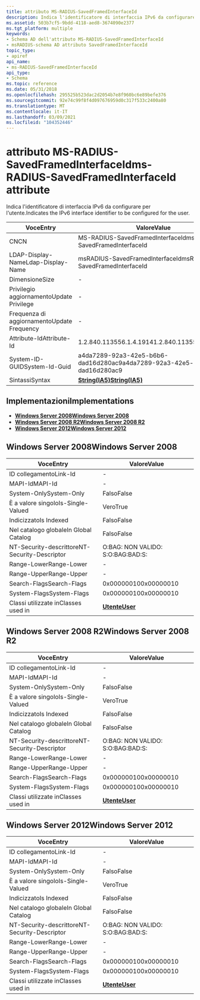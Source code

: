 ```yaml
---
title: attributo MS-RADIUS-SavedFramedInterfaceId
description: Indica l'identificatore di interfaccia IPv6 da configurare per l'utente. | attributo MS-RADIUS-SavedFramedInterfaceId
ms.assetid: 503b7cf5-9bdd-4118-aed8-3674090e2377
ms.tgt_platform: multiple
keywords:
- Schema AD dell'attributo MS-RADIUS-SavedFramedInterfaceId
- msRADIUS-schema AD attributo SavedFramedInterfaceId
topic_type:
- apiref
api_name:
- ms-RADIUS-SavedFramedInterfaceId
api_type:
- Schema
ms.topic: reference
ms.date: 05/31/2018
ms.openlocfilehash: 295525b523dac2d2054b7e8f960bc6e89befe376
ms.sourcegitcommit: 92e74c99f8f4d097676959d0c317f533c2400a80
ms.translationtype: MT
ms.contentlocale: it-IT
ms.lasthandoff: 03/09/2021
ms.locfileid: "104352446"
---
```

# <a name="ms-radius-savedframedinterfaceid-attribute"></a><span data-ttu-id="4dc25-106">attributo MS-RADIUS-SavedFramedInterfaceId</span><span class="sxs-lookup"><span data-stu-id="4dc25-106">ms-RADIUS-SavedFramedInterfaceId attribute</span></span>

<span data-ttu-id="4dc25-107">Indica l'identificatore di interfaccia IPv6 da configurare per l'utente.</span><span class="sxs-lookup"><span data-stu-id="4dc25-107">Indicates the IPv6 interface identifier to be configured for the user.</span></span>



| <span data-ttu-id="4dc25-108">Voce</span><span class="sxs-lookup"><span data-stu-id="4dc25-108">Entry</span></span> | <span data-ttu-id="4dc25-109">Valore</span><span class="sxs-lookup"><span data-stu-id="4dc25-109">Value</span></span> |
|-------------------|--------------------------------------|
| <span data-ttu-id="4dc25-110">CN</span><span class="sxs-lookup"><span data-stu-id="4dc25-110">CN</span></span>                | <span data-ttu-id="4dc25-111">MS-RADIUS-SavedFramedInterfaceId</span><span class="sxs-lookup"><span data-stu-id="4dc25-111">ms-RADIUS-SavedFramedInterfaceId</span></span>     |
| <span data-ttu-id="4dc25-112">LDAP-Display-Name</span><span class="sxs-lookup"><span data-stu-id="4dc25-112">Ldap-Display-Name</span></span> | <span data-ttu-id="4dc25-113">msRADIUS-SavedFramedInterfaceId</span><span class="sxs-lookup"><span data-stu-id="4dc25-113">msRADIUS-SavedFramedInterfaceId</span></span>      |
| <span data-ttu-id="4dc25-114">Dimensione</span><span class="sxs-lookup"><span data-stu-id="4dc25-114">Size</span></span>              | \-                                   |
| <span data-ttu-id="4dc25-115">Privilegio aggiornamento</span><span class="sxs-lookup"><span data-stu-id="4dc25-115">Update Privilege</span></span>  | \-                                   |
| <span data-ttu-id="4dc25-116">Frequenza di aggiornamento</span><span class="sxs-lookup"><span data-stu-id="4dc25-116">Update Frequency</span></span>  | \-                                   |
| <span data-ttu-id="4dc25-117">Attribute-Id</span><span class="sxs-lookup"><span data-stu-id="4dc25-117">Attribute-Id</span></span>      | <span data-ttu-id="4dc25-118">1.2.840.113556.1.4.1914</span><span class="sxs-lookup"><span data-stu-id="4dc25-118">1.2.840.113556.1.4.1914</span></span>              |
| <span data-ttu-id="4dc25-119">System-ID-GUID</span><span class="sxs-lookup"><span data-stu-id="4dc25-119">System-Id-Guid</span></span>    | <span data-ttu-id="4dc25-120">a4da7289-92a3-42e5-b6b6-dad16d280ac9</span><span class="sxs-lookup"><span data-stu-id="4dc25-120">a4da7289-92a3-42e5-b6b6-dad16d280ac9</span></span> |
| <span data-ttu-id="4dc25-121">Sintassi</span><span class="sxs-lookup"><span data-stu-id="4dc25-121">Syntax</span></span>            | [<span data-ttu-id="4dc25-122">**String(IA5)**</span><span class="sxs-lookup"><span data-stu-id="4dc25-122">**String(IA5)**</span></span>](s-string-ia5.md)  |



## <a name="implementations"></a><span data-ttu-id="4dc25-123">Implementazioni</span><span class="sxs-lookup"><span data-stu-id="4dc25-123">Implementations</span></span>

-   [<span data-ttu-id="4dc25-124">**Windows Server 2008**</span><span class="sxs-lookup"><span data-stu-id="4dc25-124">**Windows Server 2008**</span></span>](#windows-server-2008)
-   [<span data-ttu-id="4dc25-125">**Windows Server 2008 R2**</span><span class="sxs-lookup"><span data-stu-id="4dc25-125">**Windows Server 2008 R2**</span></span>](#windows-server-2008-r2)
-   [<span data-ttu-id="4dc25-126">**Windows Server 2012**</span><span class="sxs-lookup"><span data-stu-id="4dc25-126">**Windows Server 2012**</span></span>](#windows-server-2012)

## <a name="windows-server-2008"></a><span data-ttu-id="4dc25-127">Windows Server 2008</span><span class="sxs-lookup"><span data-stu-id="4dc25-127">Windows Server 2008</span></span>



| <span data-ttu-id="4dc25-128">Voce</span><span class="sxs-lookup"><span data-stu-id="4dc25-128">Entry</span></span> | <span data-ttu-id="4dc25-129">Valore</span><span class="sxs-lookup"><span data-stu-id="4dc25-129">Value</span></span> |
|------------------------|-----------------------------------|
| <span data-ttu-id="4dc25-130">ID collegamento</span><span class="sxs-lookup"><span data-stu-id="4dc25-130">Link-Id</span></span>                | \-                                |
| <span data-ttu-id="4dc25-131">MAPI-Id</span><span class="sxs-lookup"><span data-stu-id="4dc25-131">MAPI-Id</span></span>                | \-                                |
| <span data-ttu-id="4dc25-132">System-Only</span><span class="sxs-lookup"><span data-stu-id="4dc25-132">System-Only</span></span>            | <span data-ttu-id="4dc25-133">Falso</span><span class="sxs-lookup"><span data-stu-id="4dc25-133">False</span></span>                             |
| <span data-ttu-id="4dc25-134">È a valore singolo</span><span class="sxs-lookup"><span data-stu-id="4dc25-134">Is-Single-Valued</span></span>       | <span data-ttu-id="4dc25-135">Vero</span><span class="sxs-lookup"><span data-stu-id="4dc25-135">True</span></span>                              |
| <span data-ttu-id="4dc25-136">Indicizzato</span><span class="sxs-lookup"><span data-stu-id="4dc25-136">Is Indexed</span></span>             | <span data-ttu-id="4dc25-137">Falso</span><span class="sxs-lookup"><span data-stu-id="4dc25-137">False</span></span>                             |
| <span data-ttu-id="4dc25-138">Nel catalogo globale</span><span class="sxs-lookup"><span data-stu-id="4dc25-138">In Global Catalog</span></span>      | <span data-ttu-id="4dc25-139">Falso</span><span class="sxs-lookup"><span data-stu-id="4dc25-139">False</span></span>                             |
| <span data-ttu-id="4dc25-140">NT-Security-descrittore</span><span class="sxs-lookup"><span data-stu-id="4dc25-140">NT-Security-Descriptor</span></span> | <span data-ttu-id="4dc25-141">O:BAG: NON VALIDO: S:</span><span class="sxs-lookup"><span data-stu-id="4dc25-141">O:BAG:BAD:S:</span></span>                      |
| <span data-ttu-id="4dc25-142">Range-Lower</span><span class="sxs-lookup"><span data-stu-id="4dc25-142">Range-Lower</span></span>            | \-                                |
| <span data-ttu-id="4dc25-143">Range-Upper</span><span class="sxs-lookup"><span data-stu-id="4dc25-143">Range-Upper</span></span>            | \-                                |
| <span data-ttu-id="4dc25-144">Search-Flags</span><span class="sxs-lookup"><span data-stu-id="4dc25-144">Search-Flags</span></span>           | <span data-ttu-id="4dc25-145">0x00000010</span><span class="sxs-lookup"><span data-stu-id="4dc25-145">0x00000010</span></span>                        |
| <span data-ttu-id="4dc25-146">System-Flags</span><span class="sxs-lookup"><span data-stu-id="4dc25-146">System-Flags</span></span>           | <span data-ttu-id="4dc25-147">0x00000010</span><span class="sxs-lookup"><span data-stu-id="4dc25-147">0x00000010</span></span>                        |
| <span data-ttu-id="4dc25-148">Classi utilizzate in</span><span class="sxs-lookup"><span data-stu-id="4dc25-148">Classes used in</span></span>        | [<span data-ttu-id="4dc25-149">**Utente**</span><span class="sxs-lookup"><span data-stu-id="4dc25-149">**User**</span></span>](c-user.md)<br/> |



## <a name="windows-server-2008-r2"></a><span data-ttu-id="4dc25-150">Windows Server 2008 R2</span><span class="sxs-lookup"><span data-stu-id="4dc25-150">Windows Server 2008 R2</span></span>



| <span data-ttu-id="4dc25-151">Voce</span><span class="sxs-lookup"><span data-stu-id="4dc25-151">Entry</span></span> | <span data-ttu-id="4dc25-152">Valore</span><span class="sxs-lookup"><span data-stu-id="4dc25-152">Value</span></span> |
|------------------------|-----------------------------------|
| <span data-ttu-id="4dc25-153">ID collegamento</span><span class="sxs-lookup"><span data-stu-id="4dc25-153">Link-Id</span></span>                | \-                                |
| <span data-ttu-id="4dc25-154">MAPI-Id</span><span class="sxs-lookup"><span data-stu-id="4dc25-154">MAPI-Id</span></span>                | \-                                |
| <span data-ttu-id="4dc25-155">System-Only</span><span class="sxs-lookup"><span data-stu-id="4dc25-155">System-Only</span></span>            | <span data-ttu-id="4dc25-156">Falso</span><span class="sxs-lookup"><span data-stu-id="4dc25-156">False</span></span>                             |
| <span data-ttu-id="4dc25-157">È a valore singolo</span><span class="sxs-lookup"><span data-stu-id="4dc25-157">Is-Single-Valued</span></span>       | <span data-ttu-id="4dc25-158">Vero</span><span class="sxs-lookup"><span data-stu-id="4dc25-158">True</span></span>                              |
| <span data-ttu-id="4dc25-159">Indicizzato</span><span class="sxs-lookup"><span data-stu-id="4dc25-159">Is Indexed</span></span>             | <span data-ttu-id="4dc25-160">Falso</span><span class="sxs-lookup"><span data-stu-id="4dc25-160">False</span></span>                             |
| <span data-ttu-id="4dc25-161">Nel catalogo globale</span><span class="sxs-lookup"><span data-stu-id="4dc25-161">In Global Catalog</span></span>      | <span data-ttu-id="4dc25-162">Falso</span><span class="sxs-lookup"><span data-stu-id="4dc25-162">False</span></span>                             |
| <span data-ttu-id="4dc25-163">NT-Security-descrittore</span><span class="sxs-lookup"><span data-stu-id="4dc25-163">NT-Security-Descriptor</span></span> | <span data-ttu-id="4dc25-164">O:BAG: NON VALIDO: S:</span><span class="sxs-lookup"><span data-stu-id="4dc25-164">O:BAG:BAD:S:</span></span>                      |
| <span data-ttu-id="4dc25-165">Range-Lower</span><span class="sxs-lookup"><span data-stu-id="4dc25-165">Range-Lower</span></span>            | \-                                |
| <span data-ttu-id="4dc25-166">Range-Upper</span><span class="sxs-lookup"><span data-stu-id="4dc25-166">Range-Upper</span></span>            | \-                                |
| <span data-ttu-id="4dc25-167">Search-Flags</span><span class="sxs-lookup"><span data-stu-id="4dc25-167">Search-Flags</span></span>           | <span data-ttu-id="4dc25-168">0x00000010</span><span class="sxs-lookup"><span data-stu-id="4dc25-168">0x00000010</span></span>                        |
| <span data-ttu-id="4dc25-169">System-Flags</span><span class="sxs-lookup"><span data-stu-id="4dc25-169">System-Flags</span></span>           | <span data-ttu-id="4dc25-170">0x00000010</span><span class="sxs-lookup"><span data-stu-id="4dc25-170">0x00000010</span></span>                        |
| <span data-ttu-id="4dc25-171">Classi utilizzate in</span><span class="sxs-lookup"><span data-stu-id="4dc25-171">Classes used in</span></span>        | [<span data-ttu-id="4dc25-172">**Utente**</span><span class="sxs-lookup"><span data-stu-id="4dc25-172">**User**</span></span>](c-user.md)<br/> |



## <a name="windows-server-2012"></a><span data-ttu-id="4dc25-173">Windows Server 2012</span><span class="sxs-lookup"><span data-stu-id="4dc25-173">Windows Server 2012</span></span>



| <span data-ttu-id="4dc25-174">Voce</span><span class="sxs-lookup"><span data-stu-id="4dc25-174">Entry</span></span> | <span data-ttu-id="4dc25-175">Valore</span><span class="sxs-lookup"><span data-stu-id="4dc25-175">Value</span></span> |
|------------------------|-----------------------------------|
| <span data-ttu-id="4dc25-176">ID collegamento</span><span class="sxs-lookup"><span data-stu-id="4dc25-176">Link-Id</span></span>                | \-                                |
| <span data-ttu-id="4dc25-177">MAPI-Id</span><span class="sxs-lookup"><span data-stu-id="4dc25-177">MAPI-Id</span></span>                | \-                                |
| <span data-ttu-id="4dc25-178">System-Only</span><span class="sxs-lookup"><span data-stu-id="4dc25-178">System-Only</span></span>            | <span data-ttu-id="4dc25-179">Falso</span><span class="sxs-lookup"><span data-stu-id="4dc25-179">False</span></span>                             |
| <span data-ttu-id="4dc25-180">È a valore singolo</span><span class="sxs-lookup"><span data-stu-id="4dc25-180">Is-Single-Valued</span></span>       | <span data-ttu-id="4dc25-181">Vero</span><span class="sxs-lookup"><span data-stu-id="4dc25-181">True</span></span>                              |
| <span data-ttu-id="4dc25-182">Indicizzato</span><span class="sxs-lookup"><span data-stu-id="4dc25-182">Is Indexed</span></span>             | <span data-ttu-id="4dc25-183">Falso</span><span class="sxs-lookup"><span data-stu-id="4dc25-183">False</span></span>                             |
| <span data-ttu-id="4dc25-184">Nel catalogo globale</span><span class="sxs-lookup"><span data-stu-id="4dc25-184">In Global Catalog</span></span>      | <span data-ttu-id="4dc25-185">Falso</span><span class="sxs-lookup"><span data-stu-id="4dc25-185">False</span></span>                             |
| <span data-ttu-id="4dc25-186">NT-Security-descrittore</span><span class="sxs-lookup"><span data-stu-id="4dc25-186">NT-Security-Descriptor</span></span> | <span data-ttu-id="4dc25-187">O:BAG: NON VALIDO: S:</span><span class="sxs-lookup"><span data-stu-id="4dc25-187">O:BAG:BAD:S:</span></span>                      |
| <span data-ttu-id="4dc25-188">Range-Lower</span><span class="sxs-lookup"><span data-stu-id="4dc25-188">Range-Lower</span></span>            | \-                                |
| <span data-ttu-id="4dc25-189">Range-Upper</span><span class="sxs-lookup"><span data-stu-id="4dc25-189">Range-Upper</span></span>            | \-                                |
| <span data-ttu-id="4dc25-190">Search-Flags</span><span class="sxs-lookup"><span data-stu-id="4dc25-190">Search-Flags</span></span>           | <span data-ttu-id="4dc25-191">0x00000010</span><span class="sxs-lookup"><span data-stu-id="4dc25-191">0x00000010</span></span>                        |
| <span data-ttu-id="4dc25-192">System-Flags</span><span class="sxs-lookup"><span data-stu-id="4dc25-192">System-Flags</span></span>           | <span data-ttu-id="4dc25-193">0x00000010</span><span class="sxs-lookup"><span data-stu-id="4dc25-193">0x00000010</span></span>                        |
| <span data-ttu-id="4dc25-194">Classi utilizzate in</span><span class="sxs-lookup"><span data-stu-id="4dc25-194">Classes used in</span></span>        | [<span data-ttu-id="4dc25-195">**Utente**</span><span class="sxs-lookup"><span data-stu-id="4dc25-195">**User**</span></span>](c-user.md)<br/> |



 

 





